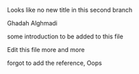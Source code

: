 Looks like no new title in this second branch

Ghadah Alghmadi 

some introduction to be added to this file


Edit this file more and more

forgot to add the reference, Oops
